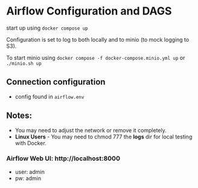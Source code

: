 # Airflow Configuration and DAGS

start up using `docker compose up`

Configuration is set to log to both locally and to minio (to mock logging to S3).

To start minio using `docker compose -f docker-compose.minio.yml up` or `./minio.sh up`

## Connection configuration
- config found in `airflow.env`

## Notes:
- You may need to adjust the network or remove it completely.
- **Linux Users** - You may need to chmod 777 the **logs** dir for local testing with Docker.

### Airflow Web UI: http://localhost:8000 
- user: admin
- pw: admin
